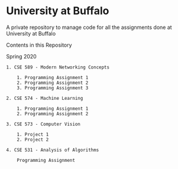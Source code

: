 # University at Buffalo
A private repository to manage code for all the assignments done at University at Buffalo

Contents in this Repository

Spring 2020

    1. CSE 589 - Modern Networking Concepts

        1. Programming Assignment 1
        2. Programming Assignment 2
        3. Programming Assignment 3

    2. CSE 574 - Machine Learning
    
        1. Programming Assignment 1
        2. Programming Assignment 2

    3. CSE 573 - Computer Vision
    
        1. Project 1
        2. Project 2

    4. CSE 531 - Analysis of Algorithms

        Programming Assignment
